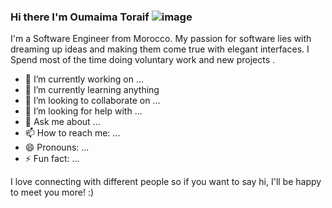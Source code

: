 ### Hi there I'm Oumaima Toraif ![image](https://user-images.githubusercontent.com/69909159/162575790-8a4eb27d-b29e-40a9-8d83-a278bf3468cc.png)

I'm a Software Engineer from Morocco. My passion for software lies with dreaming up ideas and making them come true with elegant interfaces.
I Spend most of the time doing voluntary work and new projects .

- 🔭 I’m currently working on ...
- 🌱 I’m currently learning anything
- 👯 I’m looking to collaborate on ...
- 🤔 I’m looking for help with ...
- 💬 Ask me about ...
- 📫 How to reach me: ...
- 😄 Pronouns: ...
- ⚡ Fun fact: ...

 I love connecting with different people so if you want to say hi, I'll be happy to meet you more! :)


